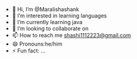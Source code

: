 - 👋 Hi, I’m @Maralishashank
- 👀 I’m interested in learning languages
- 🌱 I’m currently learning java
- 💞️ I’m looking to collaborate on 
- 📫 How to reach me shashi1112223@gmail.com
- 😄 Pronouns:he/him
- ⚡ Fun fact: ...

<!---
Maralishashank/Maralishashank is a ✨ special ✨ repository because its `README.md` (this file) appears on your GitHub profile.
You can click the Preview link to take a look at your changes.
--->
